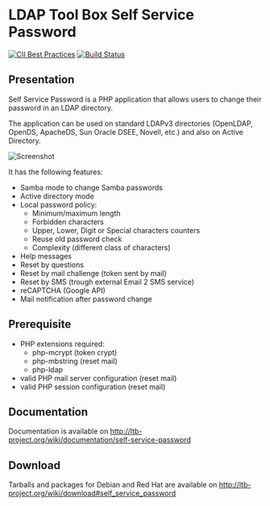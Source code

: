 # LDAP Tool Box Self Service Password

[![CII Best Practices](https://bestpractices.coreinfrastructure.org/projects/372/badge)](https://bestpractices.coreinfrastructure.org/projects/372)
[![Build Status](https://travis-ci.org/ltb-project/self-service-password.svg?branch=master)](https://travis-ci.org/ltb-project/self-service-password)

## Presentation

Self Service Password is a PHP application that allows users to change their password in an LDAP directory.

The application can be used on standard LDAPv3 directories (OpenLDAP, OpenDS, ApacheDS, Sun Oracle DSEE, Novell, etc.) and also on Active Directory.

![Screenshot](http://ltb-project.org/wiki/_media/documentation/self-service-password/0.6/recaptcha.png?w=800&h=529&tok=fda8bb)

It has the following features:
* Samba mode to change Samba passwords
* Active directory mode
* Local password policy:
  * Minimum/maximum length
  * Forbidden characters
  * Upper, Lower, Digit or Special characters counters
  * Reuse old password check
  * Complexity (different class of characters)
* Help messages
* Reset by questions
* Reset by mail challenge (token sent by mail)
* Reset by SMS (trough external Email 2 SMS service)
* reCAPTCHA (Google API)
* Mail notification after password change

## Prerequisite
* PHP extensions required:
  * php-mcrypt (token crypt)
  * php-mbstring (reset mail)
  * php-ldap
* valid PHP mail server configuration (reset mail)
* valid PHP session configuration (reset mail)

## Documentation

Documentation is available on http://ltb-project.org/wiki/documentation/self-service-password

## Download

Tarballs and packages for Debian and Red Hat are available on http://ltb-project.org/wiki/download#self_service_password
